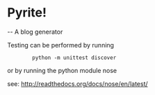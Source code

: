 
# Pyrite! 
-- A blog generator 


Testing can be performed by running 

            python -m unittest discover

or by running the python module nose

see: http://readthedocs.org/docs/nose/en/latest/

